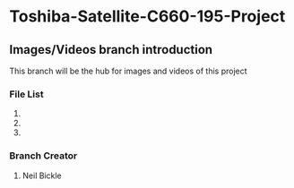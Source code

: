 # Toshiba-Satellite-C660-195-Project
## Images/Videos branch introduction 
This branch will be the hub for images and videos of this project

### File List
1.
2.
3.




### Branch Creator
1. Neil Bickle

